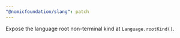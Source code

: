 ```yaml
---
"@nomicfoundation/slang": patch
---
```


Expose the language root non-terminal kind at `Language.rootKind()`.
